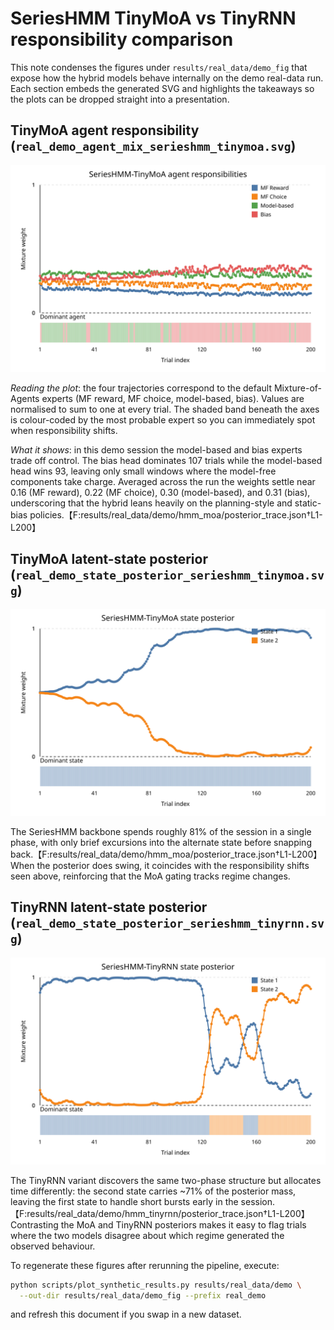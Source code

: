 # SeriesHMM TinyMoA vs TinyRNN responsibility comparison

This note condenses the figures under `results/real_data/demo_fig` that expose how
the hybrid models behave internally on the demo real-data run. Each section embeds
the generated SVG and highlights the takeaways so the plots can be dropped straight
into a presentation.

## TinyMoA agent responsibility (`real_demo_agent_mix_serieshmm_tinymoa.svg`)

![SeriesHMM-TinyMoA agent mix](./demo_fig/real_demo_agent_mix_serieshmm_tinymoa.svg)

*Reading the plot*: the four trajectories correspond to the default Mixture-of-Agents
experts (MF reward, MF choice, model-based, bias). Values are normalised to sum to
one at every trial. The shaded band beneath the axes is colour-coded by the most
probable expert so you can immediately spot when responsibility shifts.

*What it shows*: in this demo session the model-based and bias experts trade off
control. The bias head dominates 107 trials while the model-based head wins 93,
leaving only small windows where the model-free components take charge. Averaged
across the run the weights settle near 0.16 (MF reward), 0.22 (MF choice), 0.30
(model-based), and 0.31 (bias), underscoring that the hybrid leans heavily on the
planning-style and static-bias policies.【F:results/real_data/demo/hmm_moa/posterior_trace.json†L1-L200】

## TinyMoA latent-state posterior (`real_demo_state_posterior_serieshmm_tinymoa.svg`)

![SeriesHMM-TinyMoA state posterior](./demo_fig/real_demo_state_posterior_serieshmm_tinymoa.svg)

The SeriesHMM backbone spends roughly 81% of the session in a single phase, with
only brief excursions into the alternate state before snapping back.【F:results/real_data/demo/hmm_moa/posterior_trace.json†L1-L200】
When the posterior does swing, it coincides with the responsibility shifts seen
above, reinforcing that the MoA gating tracks regime changes.

## TinyRNN latent-state posterior (`real_demo_state_posterior_serieshmm_tinyrnn.svg`)

![SeriesHMM-TinyRNN state posterior](./demo_fig/real_demo_state_posterior_serieshmm_tinyrnn.svg)

The TinyRNN variant discovers the same two-phase structure but allocates time
differently: the second state carries ~71% of the posterior mass, leaving the
first state to handle short bursts early in the session.【F:results/real_data/demo/hmm_tinyrnn/posterior_trace.json†L1-L200】
Contrasting the MoA and TinyRNN posteriors makes it easy to flag trials where the
two models disagree about which regime generated the observed behaviour.

To regenerate these figures after rerunning the pipeline, execute:

```bash
python scripts/plot_synthetic_results.py results/real_data/demo \
  --out-dir results/real_data/demo_fig --prefix real_demo
```

and refresh this document if you swap in a new dataset.
